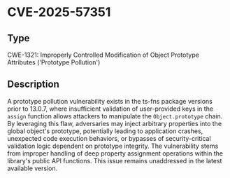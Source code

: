 # CVE-2025-57351

## Type
CWE-1321: Improperly Controlled Modification of Object Prototype Attributes ('Prototype Pollution')

## Description
A prototype pollution vulnerability exists in the ts-fns package versions prior to 13.0.7, where insufficient validation of user-provided keys in the `assign` function allows attackers to manipulate the `Object.prototype` chain. By leveraging this flaw, adversaries may inject arbitrary properties into the global object's prototype, potentially leading to application crashes, unexpected code execution behaviors, or bypasses of security-critical validation logic dependent on prototype integrity. The vulnerability stems from improper handling of deep property assignment operations within the library's public API functions. This issue remains unaddressed in the latest available version.
